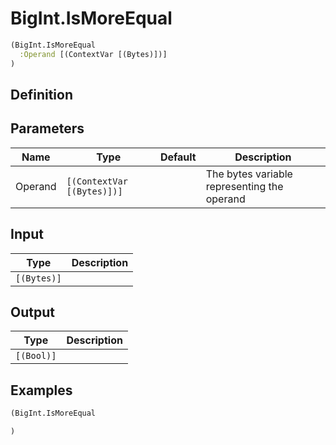 # BigInt.IsMoreEqual

```clojure
(BigInt.IsMoreEqual
  :Operand [(ContextVar [(Bytes)])]
)
```

## Definition


## Parameters
| Name | Type | Default | Description |
|------|------|---------|-------------|
| Operand | `[(ContextVar [(Bytes)])]` |  | The bytes variable representing the operand |


## Input
| Type | Description |
|------|-------------|
| `[(Bytes)]` |  |


## Output
| Type | Description |
|------|-------------|
| `[(Bool)]` |  |


## Examples

```clojure
(BigInt.IsMoreEqual

)
```

